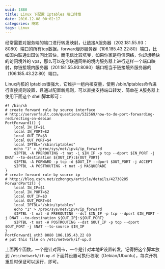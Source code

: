 ```yaml
---
uuid: 1880
title: Linux 下配置 Iptables 端口转发
date: 2016-12-08 00:02:17
categories: 随笔
tags: Linux
---
```

经常需要对服务端的端口进行转发映射，让链接A服务器（202.181.55.93：8080）端口的所有tcp数据，forward到B服务器（106.185.43.22:80）端口，比如国内联通出国访问比较快，而电信比较坑爹，如果你家是电信网络，你却想畅快的访问境外的
vps，那么可以在你联通网络的境内服务器上进行这样一个端口映射，你链接境内服务器（201.181.55.93:8080）端口相当于链接境外服务器的（106.185.43.22:80）端口。

Linux内核的 Iptables很强大，它维护一组内核变量，使用 /sbin/iptables命令进行直接规则设置，且通过配置新规则，可以直接支持端口转发，简单在 A服务器上使用下面这个 shell脚本即可：

    #! /bin/sh
    # create forward rule by source interface
    # http://serverfault.com/questions/532569/how-to-do-port-forwarding-redirecting-on-debian
    PortForward1() {
        local IN_IF=$1
        local IN_PORT=$2
        local OUT_IP=$3
        local OUT_PORT=$4
        local IPTBL="/sbin/iptables"
        echo "1" > /proc/sys/net/ipv4/ip_forward
        $IPTBL -A PREROUTING -t nat -i $IN_IF -p tcp --dport $IN_PORT -j DNAT --to-destination ${OUT_IP}:${OUT_PORT}
        $IPTBL -A FORWARD -p tcp -d $OUT_IP --dport $OUT_PORT -j ACCEPT
        $IPTBL -A POSTROUTING -t nat -j MASQUERADE
    }
    # create forward rule by source ip
    # http://blog.csdn.net/zzhongcy/article/details/42738285
    ForwardPort2() {
        local IN_IP=$1
        local IN_PORT=$2
        local OUT_IP=$3
        local OUT_PORT=$4
        local IPTBL="/sbin/iptables"
        echo "1" > /proc/sys/net/ipv4/ip_forward
        $IPTBL -t nat -A PREROUTING --dst $IN_IP -p tcp --dport $IN_PORT -j DNAT --to-destination ${OUT_IP}:${OUT_PORT}
        $IPTBL -t nat -A POSTROUTING --dst $OUT_IP -p tcp --dport $OUT_PORT -j SNAT --to-source $IN_IP
    }
    PortForward1 eth3 8080 106.185.43.22 80
    # put this file on /etc/network/if-up.d

上面两个函数，一个是针对网卡，一个是针对本地IP设置转发，记得把这个脚本放到 `/etc/network/if-up.d` 下面并设置可执行权限（Debian/Ubuntu），每次开机重启时保证可以运行，即可。


